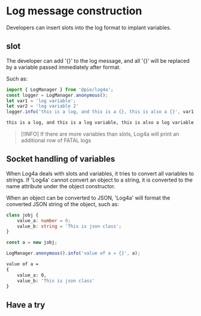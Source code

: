 # Log message construction

Developers can insert slots into the log format to implant variables.

## slot

The developer can add '{}' to the log message, and all '{}' will be replaced by a variable passed immediately after format.

Such as:

```ts
import { LogManager } from '@pie/log4a';
const logger = LogManager.anonymous();
let var1 = 'log variable';
let var2 = 'log variable 2'
logger.info('this is a log, and this is a {}, this is also a {}', var1, var2);
```

```bash output
this is a log, and this is a log variable, this is also a log variable 2
```

> [!INFO]
> If there are more variables than slots, Log4a will print an additional row of FATAL logs

## Socket handling of variables

When Log4a deals with slots and variables, it tries to convert all variables to strings. If 'Log4a' cannot convert an object to a string, it is converted to the name attribute under the object constructor.

When an object can be converted to JSON, 'Log4a' will format the converted JSON string of the object, such as:

```ts
class jobj {
    value_a: number = 0;
    value_b: string = 'This is json class';
}

const a = new jobj;

LogManager.anonymous().info('value of a = {}', a);
```

```bash output
value of a = 
{
    value_a: 0,
    value_b: 'This is json class'
}
```

<script setup>
import {defineAsyncComponent} from 'vue';
import {inBrowser} from 'vitepress';

const DemoEditor = inBrowser ? defineAsyncComponent(()=>import('../../components/DemoEditor.vue')):()=>null;
</script>

## Have a try

<DemoEditor code='class jobj {
    value_a = 0;
    value_b = "This is json class";
}
const a = new jobj;
LogManager.anonymous().info("value of a = {}", a);' />